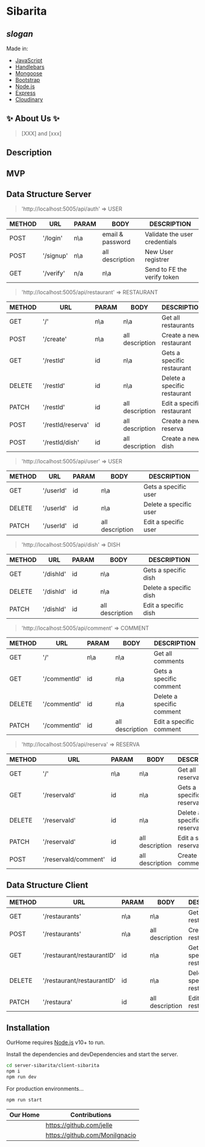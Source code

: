 # Sibarita

## _slogan_

<!-- [![... imagen](./public/images/index-background.jpg)](https://img.cyclic.app/) -->

Made in:

- [JavaScript]
- [Handlebars]
- [Mongoose]
- [Bootstrap]
- [Node.js]
- [Express]
- [Cloudinary]

## ✨ About Us ✨

> [XXX] and [xxx]

## Description

## MVP

## Data Structure Server

> 'http://localhost:5005/api/auth' => USER

| METHOD | URL       | PARAM | BODY             | DESCRIPTION                   |
| ------ | --------- | ----- | ---------------- | ----------------------------- |
| POST   | '/login'  | n\a   | email & password | Validate the user credentials |
| POST   | '/signup' | n\a   | all description  | New User registrer            |
| GET    | '/verify' | n/a   | n\a              | Send to FE the verify token   |

> 'http://localhost:5005/api/restaurant' => RESTAURANT

| METHOD | URL               | PARAM | BODY            | DESCRIPTION                  |
| ------ | ----------------- | ----- | --------------- | ---------------------------- |
| GET    | '/'               | n\a   | n\a             | Get all restaurants          |
| POST   | '/create'         | n\a   | all description | Create a new restaurant      |
| GET    | '/restId'         | id    | n\a             | Gets a specific restaurant   |
| DELETE | '/restId'         | id    | n\a             | Delete a specific restaurant |
| PATCH  | '/restId'         | id    | all description | Edit a specific restaurant   |
| POST   | '/restId/reserva' | id    | all description | Create a new reserva         |
| POST   | '/restId/dish'    | id    | all description | Create a new dish            |

> 'http://localhost:5005/api/user' => USER

| METHOD | URL       | PARAM | BODY            | DESCRIPTION            |
| ------ | --------- | ----- | --------------- | ---------------------- |
| GET    | '/userId' | id    | n\a             | Gets a specific user   |
| DELETE | '/userId' | id    | n\a             | Delete a specific user |
| PATCH  | '/userId' | id    | all description | Edit a specific user   |

> 'http://localhost:5005/api/dish' => DISH

| METHOD | URL       | PARAM | BODY            | DESCRIPTION            |
| ------ | --------- | ----- | --------------- | ---------------------- |
| GET    | '/dishId' | id    | n\a             | Gets a specific dish   |
| DELETE | '/dishId' | id    | n\a             | Delete a specific dish |
| PATCH  | '/dishId' | id    | all description | Edit a specific dish   |

> 'http://localhost:5005/api/comment' => COMMENT

| METHOD | URL          | PARAM | BODY            | DESCRIPTION               |
| ------ | ------------ | ----- | --------------- | ------------------------- |
| GET    | '/'          | n\a   | n\a             | Get all comments          |
| GET    | '/commentId' | id    | n\a             | Gets a specific comment   |
| DELETE | '/commentId' | id    | n\a             | Delete a specific comment |
| PATCH  | '/commentId' | id    | all description | Edit a specific comment   |

> 'http://localhost:5005/api/reserva' => RESERVA

| METHOD | URL                  | PARAM | BODY            | DESCRIPTION               |
| ------ | -------------------- | ----- | --------------- | ------------------------- |
| GET    | '/'                  | n\a   | n\a             | Get all reservas          |
| GET    | '/reservaId'         | id    | n\a             | Gets a specific reserva   |
| DELETE | '/reservaId'         | id    | n\a             | Delete a specific reserva |
| PATCH  | '/reservaId'         | id    | all description | Edit a specific reserva   |
| POST   | '/reservaId/comment' | id    | all description | Create a new comment      |




## Data Structure Client

| METHOD | URL                        | PARAM | BODY            | DESCRIPTION                  |
| ------ | -------------------------- | ----- | --------------- | ---------------------------- |
| GET    | '/restaurants'             | n\a   | n\a             | Get all restaurants          |
| POST   | '/restaurants'             | n\a   | all description | Create a new restaurant      |
| GET    | '/restaurant/restaurantID' | id    | n\a             | Gets a specific restaurant   |
| DELETE | '/restaurant/restaurantID' | id    | n\a             | Delete a specific restaurant |
| PATCH  | '/restaura'                | id    | all description | Edit a specific restaurant   |

## Installation

OurHome requires [Node.js](https://nodejs.org/) v10+ to run.

Install the dependencies and devDependencies and start the server.

```sh
cd server-sibarita/client-sibarita
npm i
npm run dev
```

For production environments...

```sh
npm run start
```

| Our Home | Contributions                  |
| -------- | ------------------------------ |
|          | https://github.com/jelle       |
|          | https://github.com/MoniIgnacio |

[javascript]: https://www.javascript.com/
[handlebars]: https://handlebarsjs.com/
[mongoose]: https://mongoosejs.com/
[bootstrap]: https://getbootstrap.com/
[node.js]: http://nodejs.org
[express]: http://expressjs.com
[cloudinary]: https://cloudinary.com/
[ignacio moni]: https://www.linkedin.com/in/moniignacio02/
[jelle]: https://www.linkedin.com/in/jelle/

